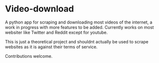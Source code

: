 # Video-download
A python app for scraping and downloading most videos of the internet, a work in progress with more features to be added. Currently works on most websiter like Twitter and Reddit except for youtube.

This is just a theoretical project and shouldnt actually be used to scrape websites as it is against their terms of service.



Contributions welcome.
